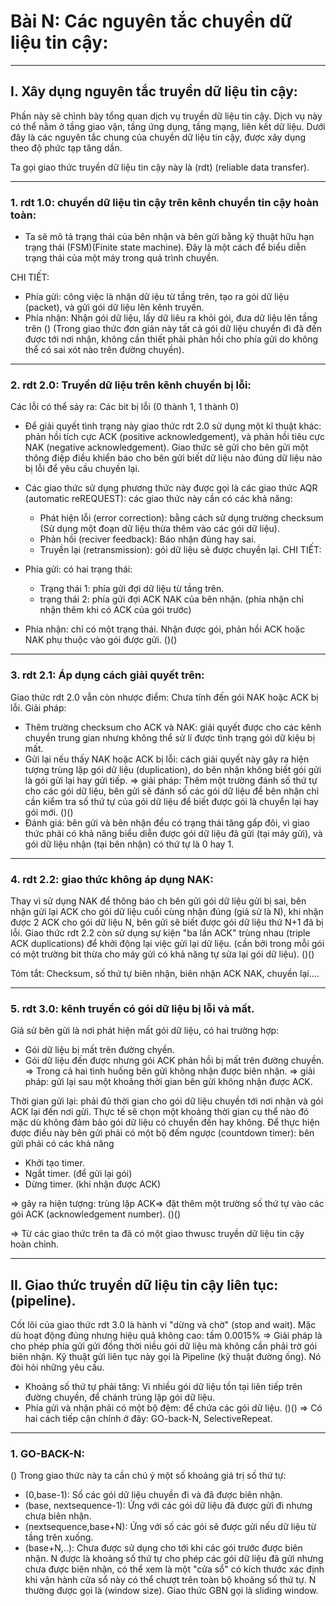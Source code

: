 # Bài N: Các nguyên tắc chuyền dữ liệu tin cậy:

-----------------------------
## I. Xây dụng nguyên tắc truyền dữ liệu tin cậy:
  Phần này sẽ chình bày tổng quan dịch vụ truyền dữ liệu tin cậy. Dịch vụ này có thể nằm ở tầng giao vận, tầng ứng dụng, tầng mạng, liên kết dữ liệu. Dưới đây là các nguyên tắc chung của chuyền dữ liệu tin cậy, được xây dụng theo độ phức tạp tăng dần.
  
  Ta gọi giao thức truyền dữ liệu tin cậy này là (rdt) (reliable data transfer).
  
--------------------------
### 1. rdt 1.0: chuyền dữ liệu tin cậy trên kênh chuyền tin cậy hoàn toàn:
-  Ta sẽ mô tả trạng thái của bên nhận và bên gửi bằng kỹ thuật hữu hạn trạng thái (FSM)(Finite state machine). Đây là một cách để biểu diễn trạng thái của một máy trong quá trình chuyền.

  CHI TIẾT:
-  Phía gửi: công việc là nhận dữ iệu từ tầng trên, tạo ra gói dữ liệu (packet), và gửi gói dữ liệu lên kênh truyền. 
-  Phía nhận: Nhận gói dữ liệu, lấy dữ liêu ra khỏi gói, đưa dữ liệu lên tầng trên 
()
(Trong giao thức đơn giản này tất cả gói dữ liệu chuyển đi đã đến được tới nơi nhận, không cần thiết phải phản hồi cho phía gửi do không thể có sai xót nào trên đường chuyền).

-------------------------------
### 2. rdt 2.0: Truyền dữ liệu trên kênh chuyền bị lỗi:
  Các lỗi có thể sảy ra: Các bit bị lỗi (0 thành 1, 1 thành 0)
-  Để giải quyết tình trạng này giao thức rdt 2.0 sử dụng một kĩ thuật khác: phản hồi tích cực ACK (positive acknowledgement), và phản hồi tiêu cực NAK (negative acknowledgement). Giao thức sẽ gửi cho bên gửi một thông điệp điều khiển báo cho bên gửi biết dữ liệu nào đúng dữ liệu nào bị lỗi để yêu cầu chuyền lại. 

-  Các giao thức sử dụng phương thức này được gọi là các giao thức AQR (automatic reREQUEST): các giao thức này cần có các khả năng:
    -  Phát hiện lỗi (error correction): bằng cách sử dụng trường checksum (Sử dụng một đoạn dữ liệu thừa thêm vào các gói dữ liệu).
    -  Phản hồi (reciver feedback): Báo nhận đúng hay sai.
    -  Truyền lại (retransmission): gói dữ liệu sẽ được chuyền lại.
  CHI TIẾT:
-  Phía gửi: có hai trạng thái:
    - Trạng thái 1: phía gửi đợi dữ liệu từ tầng trên.
    - trạng thái 2: phía gửi đợi ACK NAK của bên nhận.
    (phía nhận chỉ nhận thêm khi có ACK của gói trước)
- Phía nhận: chỉ có một trạng thái. Nhận được gói, phản hồi ACK hoặc NAK phụ thuộc vào gói được gửi.
()()

----------------------
### 3. rdt 2.1: Áp dụng cách giải quyết trên:
  Giao thức rdt 2.0 vẫn còn nhược điểm: Chưa tính đến gói NAK hoặc ACK bị lỗi.
  Giải pháp:
  - Thêm trường checksum cho ACK và NAK: giải quyết được cho các kênh chuyền trung gian nhưng không thể sử lí được tình trạng gói dữ kiệu bị mất.
  - Gửi lại nếu thấy NAK hoặc ACK bị lỗi: cách giải quyết này gây ra hiện tượng trùng lặp gói dữ liệu (duplication), do bên nhận không biết gói gửi là gói gửi lại hay gửi tiếp.
  => giải pháp: Thêm một trường đánh số thứ tự cho các gói dữ liệu, bên gửi sẽ đánh số các gói dữ liệu để bên nhận chỉ cần kiểm tra số thứ tự của gói dữ liệu để biết được gói là chuyển lại hay gói mới.
  ()()
  - Đánh giá: bên gửi và bên nhận đều có trạng thái tăng gấp đôi, vì giao thức phải có khả năng biểu diễn được gói dữ liệu đã gửi (tại máy gửi), và gói dữ liệu nhận (tại bên nhận)  có thứ tự là 0 hay 1. 
  
------------------------
### 4. rdt 2.2: giao thức không áp dụng NAK:
  Thay vì sử dụng NAK để thông báo ch bên gửi gói dữ liệu gửi bị sai, bên nhận gửi lại ACK cho gói dữ liệu cuối cùng nhận đúng (giả sử là N), khi nhận được 2 ACK cho gói dữ liệu N, bên gửi sẽ biết được gói dữ liệu thứ N+1 đã bị lỗi.
   Giao thức rdt 2.2 còn sử dụng sự kiện "ba lần ACK" trùng nhau (triple ACK duplications) để khởi động lại việc gửi lại dữ liệu. (cần bởi trong mỗi gói có một trường bit thừa cho máy gửi có khả năng tự sửa lại gói dữ liệu).
   ()()

Tóm tắt: Checksum, số thứ tự biên nhận, biên nhận ACK NAK, chuyền lại....

------------------
### 5. rdt 3.0: kênh truyền  có gói dữ liệu bị lỗi và mất.
Giả sử bên gửi là nơi phát hiện mất gói dữ liệu, có hai trường hợp:
-  Gói dữ liệu bị mất trên đường chyền.
-  Gói dữ liệu đến được nhưng gói ACK phản hồi bị mất trên đường chuyền.
=> Trong cả hai tình huống bên gửi không nhận được biên nhận.
=> giải pháp: gửi lại sau một khoảng thời gian bên gửi không nhận được ACK.

  Thời gian gửi lại: phải đủ thời gian cho gói dữ liệu chuyền tới nơi nhận và gói ACK lại đến nơi gửi. Thực tế sẽ chọn một khoảng thời gian cụ thể nào đó mặc dù không đảm bảo gói dữ liệu có chuyền đến hay không.
  Để thực hiện được điều này bên gửi phải có một bộ đếm ngược (countdown timer): bên gửi phải có các khả năng
  - Khởi tạo timer.
  - Ngắt timer. (để gửi lại gói)
  - Dừng timer. (khi nhận được ACK)
  
=> gây ra hiện tượng: trùng lặp ACK=> đặt thêm một trường số thứ tự vào các gói ACK (acknowledgement number).
()()

=> Từ các giao thức trên ta đã có một giao thwusc truyền dữ liệu tin cậy hoàn chỉnh.

---------------------
## II. Giao thức truyền dữ liệu tin cậy liên tục: (pipeline).
Cốt lõi của giao thức rdt 3.0 là hành vi "dừng và chờ" (stop and wait). Mặc dù hoạt động đúng nhưng hiệu quả không cao: tầm 0.0015%
=> Giải pháp là cho phép phía gửi gửi đồng thời niều gói dữ liệu mà không cần phải trờ gói biên nhận. Kỹ thuật gửi liên tục này gọi là Pipeline (kỹ thuật đường ống). Nó đòi hỏi những yêu cầu.

-  Khoảng số thứ tự phải tăng: Vi nhiều gói dữ liệu tồn tại liên tiếp trên đường chuyền, để chánh trùng lặp gói dữ liệu. 
-  Phía gửi và nhận phải có một bộ đệm: để chứa các gói dữ liệu.
()()
=> Có hai cách tiếp cận chính ở đây: GO-back-N, SelectiveRepeat.

------------------------
### 1. GO-BACK-N:
()
Trong giao thức này ta cần chú ý một số khoảng giá trị số thứ tự:
- (0,base-1):             Số các gói dữ liệu chuyền đi và đã được biên nhận.
- (base, nextsequence-1): Ứng với các gói dữ liệu đã được gửi đi nhưng chưa biên nhận.
- (nextsequence,base+N):  Ứng với số các gói sẽ được gửi nếu dữ liệu từ tầng trên xuống.
- (base+N,..):            Chưa được sử dụng cho tới khi các gói trước được biên nhận.
  N được là khoảng số thứ tự cho phép các gói dữ liệu đã gửi nhưng chưa được biên nhận, có thể xem là một "cửa sổ" có kích thước xác định khi vận hành cửa sổ này có thể chượt trên toàn bộ khoảng số thứ tự. N thường được gọi là (window size). Giao thức GBN gọi là sliding window.

 
  
